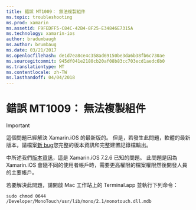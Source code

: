 ```yaml
---
title: 錯誤 MT1009： 無法複製組件
ms.topic: troubleshooting
ms.prod: xamarin
ms.assetid: F9FEDFF5-C84C-42B4-8F25-E34846E7315A
ms.technology: xamarin-ios
author: bradumbaugh
ms.author: brumbaug
ms.date: 03/21/2017
ms.openlocfilehash: de1d7ea8ce4c358ad69150be3da6b38fb6c730ae
ms.sourcegitcommit: 945df041e2180cb20af08b83cc703ecd1aedc6b0
ms.translationtype: MT
ms.contentlocale: zh-TW
ms.lasthandoff: 04/04/2018
---
```

# <a name="error-mt1009-could-not-copy-the-assembly"></a>錯誤 MT1009： 無法複製組件

> [!IMPORTANT]
> 這個問題已經解決 Xamarin.iOS 的最新版的。 但是，若發生此問題，軟體的最新版本，請檔案[新 bug](~/cross-platform/troubleshooting/questions/howto-file-bug.md)您完整的版本資訊和完整建置記錄檔輸出。

中所述我們[版本資訊](https://developer.xamarin.com/releases/ios/xamarin.ios_7/xamarin.ios_7.2/)，這是 Xamarin.iOS 7.2.6 已知的問題。 此問題是因為 Xamarin.iOS 會隨不同的使用者帳戶時，需要更高權限的檔案權限然後開發人員的主要帳戶。

若要解決此問題，請開啟 Mac 工作站上的 Terminal.app 並執行下列命令：

`sudo chmod 0644 /Developer/MonoTouch/usr/lib/mono/2.1/monotouch.dll.mdb`

